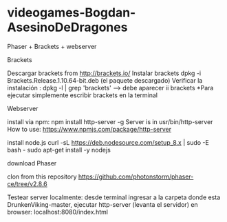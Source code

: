 # videogames-Bogdan-AsesinoDeDragones

Phaser + Brackets + webserver

Brackets 

Descargar brackets from http://brackets.io/
Instalar brackets dpkg -i Brackets.Release.1.10.64-bit.deb (el paquete descargado)
Verificar la instalación : dpkg -l | grep 'brackets' --> debe aparecer ii brackets
*Para ejecutar simplemente escribir brackets en la terminal

Webserver

install via npm:
npm install http-server -g
Server is in usr/bin/http-server
How to use:
https://www.npmjs.com/package/http-server

install node.js
curl -sL https://deb.nodesource.com/setup_8.x | sudo -E bash -
sudo apt-get install -y nodejs

download Phaser

clon from this repository https://github.com/photonstorm/phaser-ce/tree/v2.8.6


Testear server localmente:
desde terminal ingresar a la carpeta donde esta DrunkenViking-master, ejecutar http-server (levanta el servidor)
en browser: localhost:8080/index.html
